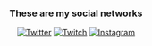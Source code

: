 
  <h3 align="center">These are my social networks</h3>

<div align="center">

  [![Twitter](https://img.shields.io/badge/-Twitter-blue?style=for-the-badge&logo=twitter)](https://twitter.com/matishzz)
  [![Twitch](https://img.shields.io/badge/-Twitch-lightgrey?style=for-the-badge&logo=twitch)](https://www.twitch.tv/matishzz)
  [![Instagram](https://img.shields.io/badge/-Instagram-yellow?style=for-the-badge&logo=Instagram)](https://www.instagram.com/matiiux/)
